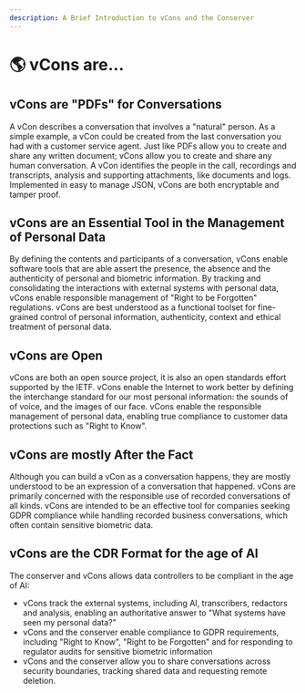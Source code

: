 ```yaml
---
description: A Brief Introduction to vCons and the Conserver
---
```


# 🌎 vCons are...

## vCons are "PDFs" for Conversations

A vCon describes a conversation that involves a "natural" person.  As a simple example, a vCon could be created from the last conversation you had with a customer service agent.  Just like PDFs allow you to create and share any written document; vCons allow you to create and share any human conversation. A vCon identifies the people in the call, recordings and transcripts, analysis and supporting attachments, like documents and logs.  Implemented in easy to manage JSON, vCons are both encryptable and tamper proof.&#x20;

## vCons are an Essential Tool in the Management of Personal Data

By defining the contents and participants of a conversation, vCons enable software tools that are able assert the presence, the absence and the authenticity of personal and biometric information. By tracking and consolidating the interactions with external systems with personal data, vCons enable responsible management of "Right to be Forgotten" regulations.  vCons are best understood as a functional toolset for fine-grained control of personal information, authenticity, context and ethical treatment of personal data. &#x20;

## vCons are Open

vCons are both an open source project, it is also an open standards effort supported by the IETF.   vCons enable the Internet to work better by defining the interchange standard for our most personal information: the sounds of of voice, and the images of our face.  vCons enable the responsible management of personal data, enabling true compliance to customer data protections such as "Right to Know".&#x20;

## vCons are mostly After the Fact

Although you can build a vCon as a conversation happens, they are mostly understood to be an expression of a conversation that happened. vCons are primarily concerned with the responsible use of recorded conversations of all kinds.  vCons are intended to be an effective tool for companies seeking GDPR compliance while handling recorded business conversations, which often contain sensitive biometric data. &#x20;

## vCons are the CDR Format for the age of AI

The conserver and vCons allows data controllers to be compliant  in the age of AI:

* vCons track the external systems, including AI, transcribers, redactors and analysis, enabling an authoritative answer to "What systems have seen my personal data?"
* vCons and the conserver enable compliance to GDPR requirements, including "Right to Know", "Right to be Forgotten" and for responding to regulator audits for sensitive biometric information
* vCons and the conserver allow you to share conversations across security boundaries, tracking shared data and requesting remote deletion.&#x20;
